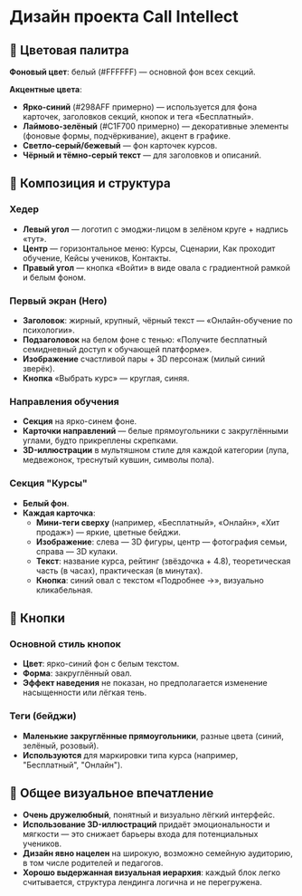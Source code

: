 # Дизайн проекта Call Intellect

## 🎨 Цветовая палитра

**Фоновый цвет**: белый (#FFFFFF) — основной фон всех секций.

**Акцентные цвета**:
- **Ярко-синий** (#298AFF примерно) — используется для фона карточек, заголовков секций, кнопок и тега «Бесплатный».
- **Лаймово-зелёный** (#C1F700 примерно) — декоративные элементы (фоновые формы, подчёркивание), акцент в графике.
- **Светло-серый/бежевый** — фон карточек курсов.
- **Чёрный и тёмно-серый текст** — для заголовков и описаний.

## 🧱 Композиция и структура

### Хедер
- **Левый угол** — логотип с эмоджи-лицом в зелёном круге + надпись «тут».
- **Центр** — горизонтальное меню: Курсы, Сценарии, Как проходит обучение, Кейсы учеников, Контакты.
- **Правый угол** — кнопка «Войти» в виде овала с градиентной рамкой и белым фоном.

### Первый экран (Hero)
- **Заголовок**: жирный, крупный, чёрный текст — «Онлайн-обучение по психологии».
- **Подзаголовок** на белом фоне с тенью: «Получите бесплатный семидневный доступ к обучающей платформе».
- **Изображение** счастливой пары + 3D персонаж (милый синий зверёк).
- **Кнопка** «Выбрать курс» — круглая, синяя.

### Направления обучения
- **Секция** на ярко-синем фоне.
- **Карточки направлений** — белые прямоугольники с закруглёнными углами, будто прикреплены скрепками.
- **3D-иллюстрации** в мультяшном стиле для каждой категории (лупа, медвежонок, треснутый кувшин, символы пола).

### Секция "Курсы"
- **Белый фон**.
- **Каждая карточка**:
  - **Мини-теги сверху** (например, «Бесплатный», «Онлайн», «Хит продаж») — яркие, цветные бейджи.
  - **Изображение**: слева — 3D фигуры, центр — фотография семьи, справа — 3D кулаки.
  - **Текст**: название курса, рейтинг (звёздочка + 4.8), теоретическая часть (в часах), практическая (в минутах).
  - **Кнопка**: синий овал с текстом «Подробнее →», визуально кликабельная.

## 🔘 Кнопки

### Основной стиль кнопок
- **Цвет**: ярко-синий фон с белым текстом.
- **Форма**: закруглённый овал.
- **Эффект наведения** не показан, но предполагается изменение насыщенности или лёгкая тень.

### Теги (бейджи)
- **Маленькие закруглённые прямоугольники**, разные цвета (синий, зелёный, розовый).
- **Используются** для маркировки типа курса (например, "Бесплатный", "Онлайн").

## 👀 Общее визуальное впечатление

- **Очень дружелюбный**, понятный и визуально лёгкий интерфейс.
- **Использование 3D-иллюстраций** придаёт эмоциональности и мягкости — это снижает барьеры входа для потенциальных учеников.
- **Дизайн явно нацелен** на широкую, возможно семейную аудиторию, в том числе родителей и педагогов.
- **Хорошо выдержанная визуальная иерархия**: каждый блок легко считывается, структура лендинга логична и не перегружена.
